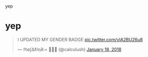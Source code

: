yep

# yep

<blockquote class="twitter-tweet" data-lang="en"><p lang="en" dir="ltr">I UPDATED MY GENDER BADGE <a href="https://t.co/ylA2BU26u8">pic.twitter.com/ylA2BU26u8</a></p>&mdash; ℜ∅∫Δℓⅈη∂:= 🦇🌺🐰 (@calculush) <a href="https://twitter.com/calculush/status/953854071454101504?ref_src=twsrc%5Etfw">January 18, 2018</a></blockquote>
